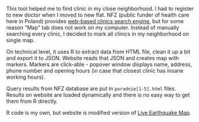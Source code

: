 This tool helped me to find clinic in my close neighborhood. I had to register to new doctor when I moved to new flat. NFZ (public funder of health care here in Poland) provides [web-based clinics search engine](https://zip.nfz.gov.pl/GSL/GSL/POZ), but for some reason "Map" tab does not work on my computer. Instead of manually searching every clinic, I decided to mark all clinics in my neighborhood on single map.

On technical level, it uses R to extract data from HTML file, clean it up a bit and export it to JSON. Website reads that JSON and creates map with markers. Markers are click-able - popover window displays name, address, phone number and opening hours (in case that closest clinic has insane working hours).

Query results from NFZ database are put in `poradnie[1-5].html` files. Results on website are loaded dynamically and there is no easy way to get them from R directly.

R code is my own, but website is modified version of [Live Earthquake Map](http://r-video-tutorial.blogspot.com/2015/05/live-earthquake-map-with-shiny-and.html).
